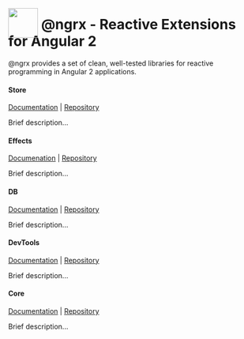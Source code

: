 # <a href='https://github.com/ngrx'><img src='https://avatars2.githubusercontent.com/u/16272733?v=3&s=200' height='60' style="position: relative; top: 17px;"></a> @ngrx - Reactive Extensions for Angular 2

@ngrx provides a set of clean, well-tested libraries for reactive programming in Angular 2 applications.

#### Store
[Documentation](/store/README.md) | [Repository](https://www.github.com/ngrx/store)

Brief description...

#### Effects
[Documenation](/effects/README.md) | [Repository](https://www.github.com/ngrx/store)

Brief description...

#### DB
[Documentation](/db/README.md) | [Repository](https://www.github.com/ngrx/db)

Brief description...

#### DevTools
[Documentation](/devtools/README.md) | [Repository](https://www.github.com/ngrx/devtools)

Brief description...

#### Core
[Documentation](/core/README.md) | [Repository](https://www.github.com/ngrx/core)

Brief description...